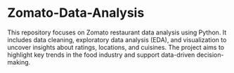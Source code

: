 # Zomato-Data-Analysis
This repository focuses on Zomato restaurant data analysis using Python. It includes data cleaning, exploratory data analysis (EDA), and visualization to uncover insights about ratings, locations, and cuisines. The project aims to highlight key trends in the food industry and support data-driven decision-making.
